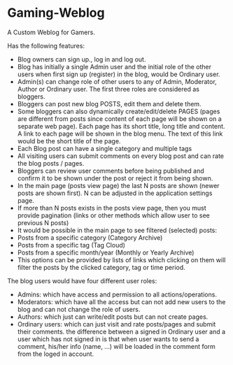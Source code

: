 # Gaming-Weblog

A Custom Weblog for Gamers. 

Has the following features:

  - Blog owners can sign up., log in and log out.
  - Blog has initially a single Admin user and the initial role of the other users when first sign up (register) in the blog, would be Ordinary user.
  - Admin(s) can change role of other users to any of Admin, Moderator, Author or Ordinary user. The first three roles are considered as bloggers.
  - Bloggers can post new blog POSTS, edit them and delete them.
  - Some bloggers can also dynamically create/edit/delete PAGES (pages are different from posts since content of each page will be shown on a separate web page). Each page has its short title, long title and content. A link to each page will be shown in the blog menu. The text of this link would be the short title of the page.
  - Each Blog post can have a single category and multiple tags
  - All visiting users can submit comments on every blog post and can rate the blog posts / pages.
  - Bloggers can review user comments before being published and confirm it to be shown under the post or reject it from being shown.
  - In the main page (posts view page) the last N posts are shown (newer posts are shown first). N can be adjusted in the application settings page.
  - If more than N posts exists in the posts view page, then you must provide pagination (links or other methods which allow user to see previous N posts)
  - It would be possible in the main page to see filtered (selected) posts:
  - Posts from a specific category (Category Archive)
  - Posts from a specific tag (Tag Cloud)
  - Posts from a specific month/year (Monthly or Yearly Archive)
  - This options can be provided by lists of links which clicking on them will filter the posts by the clicked category, tag or time period.

The blog users would have four different user roles:

  - Admins: which have access and permission to all actions/operations.
  - Moderators: which have all the access but can not add new users to the blog and can not change the role of users.
  - Authors: which just can write/edit posts but can not create pages.
  - Ordinary users: which can just visit and rate posts/pages and submit their comments. the difference between a signed in Ordinary user and a user which has not signed in is that when user wants to send a comment, his/her info (name, ...) will be loaded in the comment form from the loged in account.
